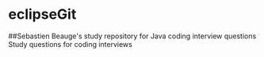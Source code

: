 # eclipseGit
##Sebastien Beauge's study repository for Java coding interview questions
Study questions for coding interviews
